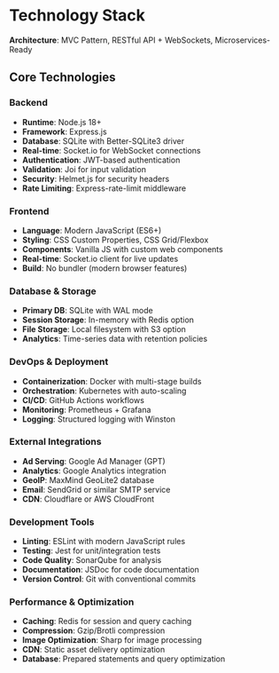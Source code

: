 # Technology Stack

**Architecture**: MVC Pattern, RESTful API + WebSockets, Microservices-Ready

## Core Technologies

### Backend
- **Runtime**: Node.js 18+
- **Framework**: Express.js
- **Database**: SQLite with Better-SQLite3 driver
- **Real-time**: Socket.io for WebSocket connections
- **Authentication**: JWT-based authentication
- **Validation**: Joi for input validation
- **Security**: Helmet.js for security headers
- **Rate Limiting**: Express-rate-limit middleware

### Frontend
- **Language**: Modern JavaScript (ES6+)
- **Styling**: CSS Custom Properties, CSS Grid/Flexbox
- **Components**: Vanilla JS with custom web components
- **Real-time**: Socket.io client for live updates
- **Build**: No bundler (modern browser features)

### Database & Storage
- **Primary DB**: SQLite with WAL mode
- **Session Storage**: In-memory with Redis option
- **File Storage**: Local filesystem with S3 option
- **Analytics**: Time-series data with retention policies

### DevOps & Deployment
- **Containerization**: Docker with multi-stage builds
- **Orchestration**: Kubernetes with auto-scaling
- **CI/CD**: GitHub Actions workflows
- **Monitoring**: Prometheus + Grafana
- **Logging**: Structured logging with Winston

### External Integrations
- **Ad Serving**: Google Ad Manager (GPT)
- **Analytics**: Google Analytics integration
- **GeoIP**: MaxMind GeoLite2 database
- **Email**: SendGrid or similar SMTP service
- **CDN**: Cloudflare or AWS CloudFront

### Development Tools
- **Linting**: ESLint with modern JavaScript rules
- **Testing**: Jest for unit/integration tests
- **Code Quality**: SonarQube for analysis
- **Documentation**: JSDoc for code documentation
- **Version Control**: Git with conventional commits

### Performance & Optimization
- **Caching**: Redis for session and query caching
- **Compression**: Gzip/Brotli compression
- **Image Optimization**: Sharp for image processing
- **CDN**: Static asset delivery optimization
- **Database**: Prepared statements and query optimization
